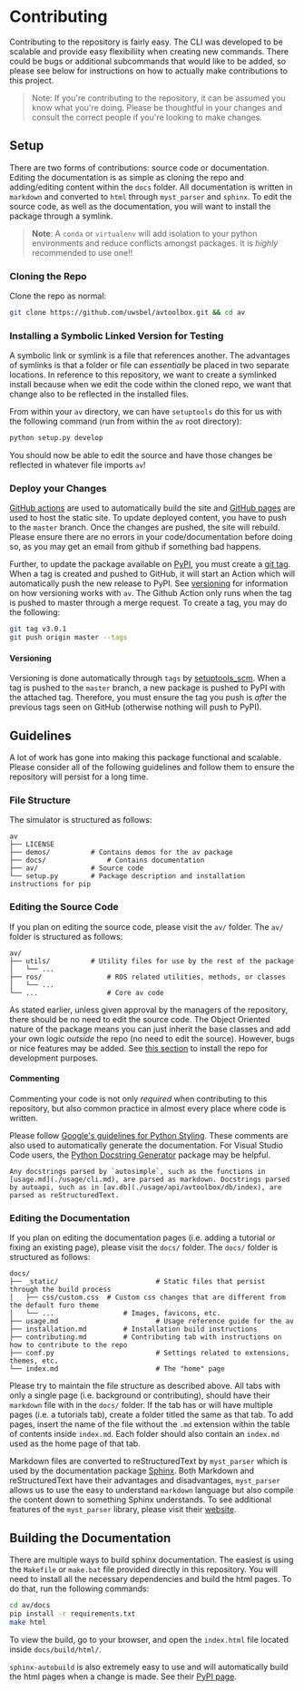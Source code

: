 # Contributing

Contributing to the repository is fairly easy. The CLI was developed to be scalable and provide easy flexibiliity when creating new commands. There could be bugs or additional subcommands that would like to be added, so please see below for instructions on how to actually make contributions to this project.

> Note: If you're contributing to the repository, it can be assumed you know what you're doing. Please be thoughtful in your changes and consult the correct people if you're looking to make changes.

## Setup

There are two forms of contributions: source code or documentation. Editing the documentation is as simple as cloning the repo and adding/editing content within the `docs` folder. All documentation is written in `markdown` and converted to `html` through `myst_parser` and `sphinx`. To edit the source code, as well as the documentation, you will want to install the package through a symlink.

> **Note**: A `conda` or `virtualenv` will add isolation to your python environments and reduce conflicts amongst packages. It is _highly_ recommended to use one!!

### Cloning the Repo

Clone the repo as normal:

```bash
git clone https://github.com/uwsbel/avtoolbox.git && cd av
```

### Installing a Symbolic Linked Version for Testing

A symbolic link or symlink is a file that references another. The advantages of symlinks is that a folder or file can _essentially_ be placed in two separate locations. In reference to this repository, we want to create a symlinked install because when we edit the code within the cloned repo, we want that change also to be reflected in the installed files.

From within your `av` directory, we can have `setuptools` do this for us with the following command (run from within the `av` root directory):

```bash
python setup.py develop
```

You should now be able to edit the source and have those changes be reflected in whatever file imports `av`!

### Deploy your Changes

[GitHub actions](https://github.com/features/actions) are used to automatically build the site and [GitHub pages](https://pages.github.com/) are used to host the static site. To update deployed content, you have to push to the `master` branch. Once the changes are pushed, the site will rebuild. Please ensure there are no errors in your code/documentation before doing so, as you may get an email from github if something bad happens.

Further, to update the package available on [PyPI](https://pypi.org/project/avtoolbox/), you must create a [git tag](https://git-scm.com/book/en/v2/Git-Basics-Tagging). When a tag is created and pushed to GitHub, it will start an Action which will automatically push the new release to PyPI. See [versioning](#versioning) for information on how versioning works with `av`. The Github Action only runs when the tag is pushed to master through a merge request. To create a tag, you may do the following:

```bash
git tag v3.0.1
git push origin master --tags
```

#### Versioning

Versioning is done automatically through `tags` by [setuptools\_scm](https://github.com/pypa/setuptools_scm). When a tag is pushed to the `master` branch, a new package is pushed to PyPI with the attached tag. Therefore, you must ensure the tag you push is *after* the previous tags seen on GitHub (otherwise nothing will push to PyPI).

## Guidelines

A lot of work has gone into making this package functional and scalable. Please consider all of the following guidelines and follow them to ensure the repository will persist for a long time.

### File Structure

The simulator is structured as follows:
```
av
├── LICENSE
├── demos/			# Contains demos for the av package
├── docs/				# Contains documentation
├── av/			    # Source code
└── setup.py		# Package description and installation instructions for pip
```

### Editing the Source Code

If you plan on editing the source code, please visit the `av/` folder. The `av/` folder is structured as follows:
```
av/
├── utils/			# Utility files for use by the rest of the package
│   └── ...
├── ros/				# ROS related utilities, methods, or classes
│   └── ...        	
└── ...					# Core av code
```

As stated earlier, unless given approval by the managers of the repository, there should be no need to edit the source code. The Object Oriented nature of the package means you can just inherit the base classes and add your own logic _outside_ the repo (no need to edit the source). However, bugs or nice features may be added. See [this section](#installing-a-symbolic-linked-version-for-testing) to install the repo for development purposes.

#### Commenting 

Commenting your code is not only _required_ when contributing to this repository, but also common practice in almost every place where code is written.

Please follow [Google's guidelines for Python Styling](https://google.github.io/styleguide/pyguide.html). These comments are also used to automatically generate the documentation. For Visual Studio Code users, the [Python Docstring Generator](https://github.com/NilsJPWerner/autoDocstring) package may be helpful.

```{note}
Any docstrings parsed by `autosimple`, such as the functions in [usage.md](./usage/cli.md), are parsed as markdown. Docstrings parsed by autoapi, such as in [av.db](./usage/api/avtoolbox/db/index), are parsed as reStructuredText.
```

### Editing the Documentation

If you plan on editing the documentation pages (i.e. adding a tutorial or fixing an existing page), please visit the `docs/` folder. The `docs/` folder is structured as follows:
```
docs/
├── _static/						# Static files that persist through the build process
│   ├── css/custom.css  # Custom css changes that are different from the default furo theme
│   └── ...        			# Images, favicons, etc.
├── usage.md						# Usage reference guide for the av 
├── installation.md			# Installation build instructions
├── contributing.md			# Contributing tab with instructions on how to contribute to the repo
├── conf.py							# Settings related to extensions, themes, etc.
└── index.md						# The "home" page
```

Please try to maintain the file structure as described above. All tabs with only a single page (i.e. background or contributing), should have their `markdown` file with in the `docs/` folder. If the tab has or will have multiple pages (i.e. a tutorials tab), create a folder titled the same as that tab. To add pages, insert the name of the file without the `.md` extension within the table of contents inside `index.md`. Each folder should also contain an `index.md` used as the home page of that tab.

Markdown files are converted to reStructuredText by `myst_parser` which is used by the documentation package [Sphinx](https://www.sphinx-doc.org/en/master/). Both Markdown and reStructuredText have their advantages and disadvantages, `myst_parser` allows us to use the easy to understand `markdown` language but also compile the content down to something Sphinx understands. To see additional features of the `myst_parser` library, please visit their [website](https://myst-parser.readthedocs.io/en/latest/).

## Building the Documentation

There are multiple ways to build sphinx documentation. The easiest is using the `Makefile` or `make.bat` file provided directly in this repository. You will need to install all the necessary dependencies and build the html pages. To do that, run the following commands:
```bash
cd av/docs
pip install -r requirements.txt
make html
```

To view the build, go to your browser, and open the `index.html` file located inside `docs/build/html/`.

`sphinx-autobuild` is also extremely easy to use and will automatically build the html pages when a change is made. See their [PyPI page](https://pypi.org/project/sphinx-autobuild/).
